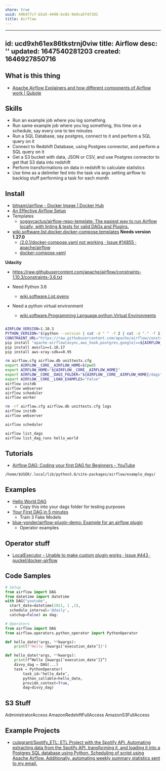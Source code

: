 ```yaml
---
share: true
uuid: 496477c7-b5a5-4498-bc02-9e9ca5f473d1
title: Airflow
---
```

---
id: ucd9xh61ex86tkstrnj0viw
title: Airflow
desc: ''
updated: 1647540281203
created: 1646927850716
---


## What is this thing

* [Apache Airflow Explainers and how different components of Airflow work | Qubole](https://www.qubole.com/tech-blog/apache-airflow-tutorial-dags-tasks-operators-sensors-hooks-xcom/)

## Skills

* Run an example job where you log something
* Run same example job where you log something, this time on a schedule, say every one to ten minutes
* Run a SQL Database, say postgres, connect to it and perform a SQL query on it
* Connect to Redshift Database, using Postgres connector, and perform a SQL query on it
* Get a S3 bucket with data, JSON or CSV, and use Postgres connector to get that S3 data into redshift
* Perform transformations on data in redshift to calculate statistics
* Use time as a delimiter fed into the task via args setting airflow to backlog stuff performing a task for each month

## Install

* [bitnami/airflow - Docker Image | Docker Hub](https://hub.docker.com/r/bitnami/airflow/) 
* [An Effective Airflow Setup](http://www.the-efficient-programmer.com/programming/an-effective-airflow-setup.html)
* Templates
  * [soggycactus/airflow-repo-template: The easiest way to run Airflow locally, with linting & tests for valid DAGs and Plugins.](https://github.com/soggycactus/airflow-repo-template)
* [wiki.software.list.docker.docker-compose.templates](/undefined)
  **Needs version 1.27.0**
  * [/2.0.1/docker-compose.yaml not working · Issue #14855 · apache/airflow](https://github.com/apache/airflow/issues/14855)
  * [docker-compose.yaml](https://airflow.apache.org/docs/apache-airflow/stable/docker-compose.yaml)

**Udacity**

* https://raw.githubusercontent.com/apache/airflow/constraints-1.10.3/constraints-3.6.txt

* Need Python 3.6
  * [wiki.software.List.pyenv](/undefined)
* Need a python virtual environment
  * [wiki.software.Programming Language.python.Virtual Environments](/undefined)

``` bash

AIRFLOW_VERSION=1.10.3
PYTHON_VERSION="$(python --version | cut -d " " -f 2 | cut -d "." -f 1-2)"
CONSTRAINT_URL="https://raw.githubusercontent.com/apache/airflow/constraints-${AIRFLOW_VERSION}/constraints-${PYTHON_VERSION}.txt"
pip install "apache-airflow[async,aws_hook,postgres,google]==${AIRFLOW_VERSION}" --constraint "${CONSTRAINT_URL}"
pip install awscli==1.16.17
pip install aws-xray-sdk==0.95

rm airflow.cfg airflow.db unittests.cfg
export AIRFLOW__CORE__AIRFLOW_HOME=$(pwd)
export AIRFLOW_HOME="${AIRFLOW__CORE__AIRFLOW_HOME}"
export AIRFLOW__CORE__DAGS_FOLDER="${AIRFLOW__CORE__AIRFLOW_HOME}/dags"
export AIRFLOW__CORE__LOAD_EXAMPLES="False"
airflow initdb
airflow webserver
airflow scheduler
airflow worker

rm -rf airflow.cfg airflow.db unittests.cfg logs
airflow initdb
airflow webserver

airflow scheduler

airflow list_dags
airflow list_dag_runs hello_world
```

## Tutorials

* [Airflow DAG: Coding your first DAG for Beginners - YouTube](https://www.youtube.com/watch?v=IH1-0hwFZRQ)

`/home/$USER/.local/lib/python3.8/site-packages/airflow/example_dags/`

## Examples

* [Hello World DAG](https://gist.github.com/chandulal/d4562c6c9282c2b5a8e1ab338c2c0c49)
  * Copy this into your dags folder for testing purposes
* [Your First DAG in 5 minutes](https://www.notion.so/Your-First-DAG-in-5-minutes-5d15bb2c51b044ea9b8266b2ac07c1fe)
  * Train 3 Fake Models
* [blue-yonder/airflow-plugin-demo: Example for an airflow plugin](https://github.com/blue-yonder/airflow-plugin-demo)
  * Operator examples

## Operator stuff

* [LocalExecutor - Unable to make custom plugin works · Issue #443 · puckel/docker-airflow](https://github.com/puckel/docker-airflow/issues/443)

## Code Samples

``` python
# Setup
from airflow import DAG
from datetime import datetime
with DAG("youtube",
  start_date=datetime(2021, 1 ,1), 
  schedule_interval='@daily', 
  catchup=False) as dag:

# Operators
from airflow import DAG
from airflow.operators.python_operator import PythonOperator

def hello_date(*args, **kwargs):
    print(f"Hello {kwargs[‘execution_date’]}")

def hello_date(*args, **kwargs):
    print(f“Hello {kwargs[‘execution_date’]}”)
    divvy_dag = DAG(...)
    task = PythonOperator(
        task_id=’hello_date’,
        python_callable=hello_date,
        provide_context=True,
        dag=divvy_dag)
```

## S3 Stuff

AdministratorAccess
AmazonRedshiftFullAccess
AmazonS3FullAccess

## Example Projects

* [culpgrant/Spotify_ETL: ETL Project with the Spotify API. Automating extracting data from the Spotify API, transforming it, and loading it into a Postgres SQL database using Python. Scheduling of script using Apache Airflow. Additionally, automating weekly summary statistics sent to my email.](https://github.com/culpgrant/Spotify_ETL)